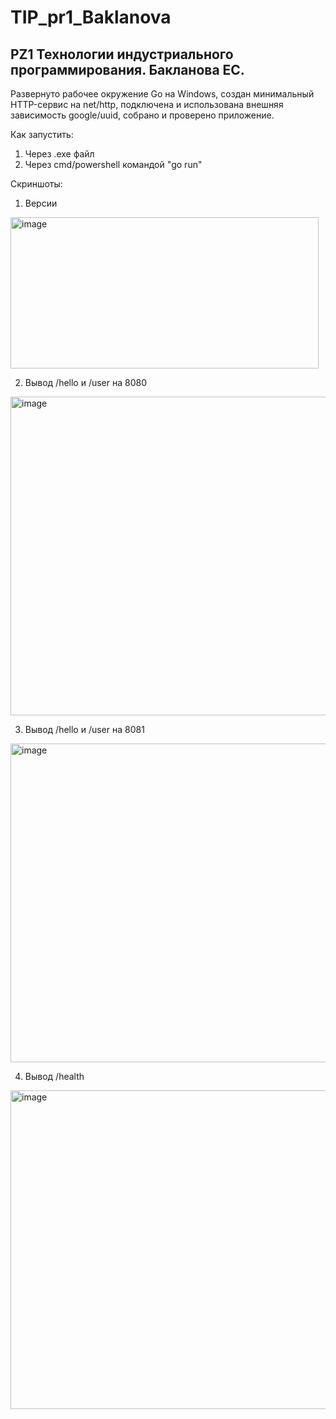 # TIP_pr1_Baklanova
## PZ1 Технологии индустриального программирования. Бакланова ЕС.

Развернуто рабочее окружение Go на Windows, создан минимальный HTTP-сервис на net/http, подключена и использована внешняя зависимость google/uuid, собрано и проверено приложение.

Как запустить:
1. Через .exe файл
2. Через cmd/powershell командой "go run"

Скриншоты:

1. Версии
<img width="493" height="242" alt="image" src="https://github.com/user-attachments/assets/7e6eea08-61f1-4508-8b5d-710cd8e3f129" />

2. Вывод /hello и /user на 8080
<img width="974" height="510" alt="image" src="https://github.com/user-attachments/assets/c7aba3f4-d821-4e9a-905c-b02f5cc6bd6c" />

3. Вывод /hello и /user на 8081
<img width="974" height="510" alt="image" src="https://github.com/user-attachments/assets/3095b3f6-a7a8-4bd4-ab62-d35086839f23" />

4. Вывод /health
<img width="974" height="510" alt="image" src="https://github.com/user-attachments/assets/fb2a1646-8239-4f54-a663-68a73f4ad354" />

